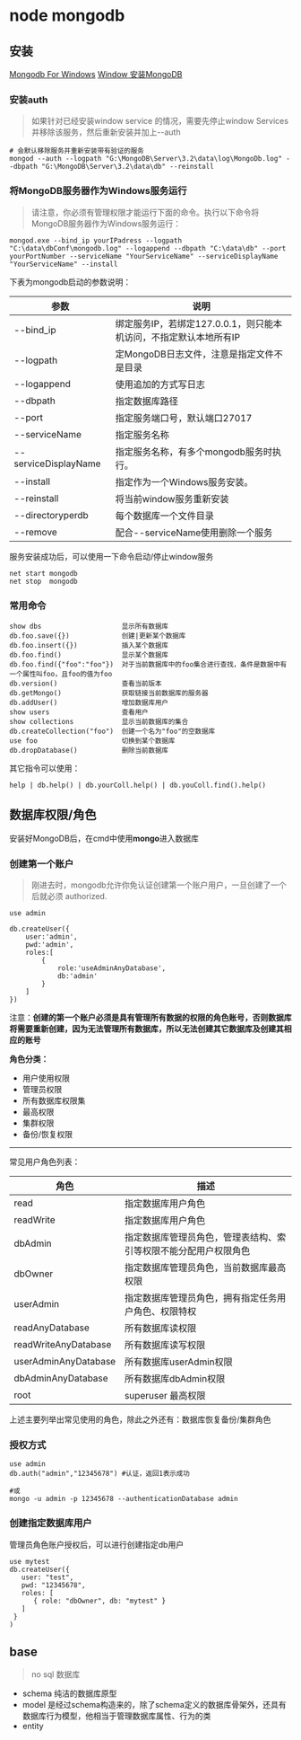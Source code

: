 # node mongodb

## 安装

[Mongodb For Windows](http://www.cnblogs.com/highsea90/p/4195927.html)
[Window 安装MongoDB](http://www.runoob.com/mongodb/mongodb-window-install.html)

### 安装auth

> 如果针对已经安装window service 的情况，需要先停止window Services并移除该服务，然后重新安装并加上--auth


```shell
# 会默认移除服务并重新安装带有验证的服务
mongod --auth --logpath "G:\MongoDB\Server\3.2\data\log\MongoDb.log" --dbpath "G:\MongoDB\Server\3.2\data\db" --reinstall

```

### 将MongoDB服务器作为Windows服务运行

> 请注意，你必须有管理权限才能运行下面的命令。执行以下命令将MongoDB服务器作为Windows服务运行：

```shell
mongod.exe --bind_ip yourIPadress --logpath "C:\data\dbConf\mongodb.log" --logappend --dbpath "C:\data\db" --port yourPortNumber --serviceName "YourServiceName" --serviceDisplayName "YourServiceName" --install
```

下表为mongodb启动的参数说明：

|  参数                 |  说明                              |
|-----------------------|------------------------------------|
|--bind_ip              |绑定服务IP，若绑定127.0.0.1，则只能本机访问，不指定默认本地所有IP  |
|--logpath              |定MongoDB日志文件，注意是指定文件不是目录|
|--logappend            |使用追加的方式写日志|    
|--dbpath               |指定数据库路径|
|--port                 |指定服务端口号，默认端口27017|
|--serviceName          |指定服务名称|
|--serviceDisplayName   |指定服务名称，有多个mongodb服务时执行。|
|--install              |指定作为一个Windows服务安装。|
|--reinstall            |将当前window服务重新安装     |
|--directoryperdb       |每个数据库一个文件目录       |
|--remove               |配合--serviceName使用删除一个服务|

服务安装成功后，可以使用一下命令启动/停止window服务

```shell
net start mongodb
net stop  mongodb
```

### 常用命令
```shell
show dbs                    显示所有数据库
db.foo.save({})             创建|更新某个数据库
db.foo.insert({})           插入某个数据库
db.foo.find()               显示某个数据库
db.foo.find({"foo":"foo"})  对于当前数据库中的foo集合进行查找，条件是数据中有一个属性叫foo，且foo的值为foo
db.version()                查看当前版本
db.getMongo()               获取链接当前数据库的服务器
db.addUser()                增加数据库用户
show users                  查看用户
show collections            显示当前数据库的集合
db.createCollection("foo")  创建一个名为"foo"的空数据库
use foo                     切换到某个数据库
db.dropDatabase()           删除当前数据库

```

其它指令可以使用：

```shell
help | db.help() | db.yourColl.help() | db.youColl.find().help()
```

## 数据库权限/角色

安装好MongoDB后，在cmd中使用**mongo**进入数据库

### 创建第一个账户

> 刚进去时，mongodb允许你免认证创建第一个账户用户，一旦创建了一个后就必须
> authorized.

```shell
use admin 

db.createUser({
    user:'admin',
    pwd:'admin',
    roles:[
        {
            role:'useAdminAnyDatabase',
            db:'admin'
        }
    ]
})

```

注意：**创建的第一个账户必须是具有管理所有数据的权限的角色账号，否则数据库将需要重新创建，因为无法管理所有数据库，所以无法创建其它数据库及创建其相应的账号**

**角色分类：**

+ 用户使用权限
+ 管理员权限
+ 所有数据库权限集
+ 最高权限
+ 集群权限
+ 备份/恢复权限


----------------------------------------------------

常见用户角色列表：

| 角色            | 描述                                     |
|-----------------|------------------------------------------|
|read             | 指定数据库用户角色                          |
|readWrite        | 指定数据库用户角色                          |
|dbAdmin          | 指定数据库管理员角色，管理表结构、索引等权限不能分配用户权限角色  |
|dbOwner          | 指定数据库管理员角色，当前数据库最高权限         |
|userAdmin        | 指定数据库管理员角色，拥有指定任务用户角色、权限特权      |
|readAnyDatabase  | 所有数据库读权限                    
|readWriteAnyDatabase | 所有数据库读写权限                         |
|userAdminAnyDatabase | 所有数据库userAdmin权限
|dbAdminAnyDatabase   | 所有数据库dbAdmin权限
|root                 | superuser 最高权限                         |


上述主要列举出常见使用的角色，除此之外还有：数据库恢复备份/集群角色


### 授权方式

```shell
use admin
db.auth("admin","12345678") #认证，返回1表示成功

#或
mongo -u admin -p 12345678 --authenticationDatabase admin
```

### 创建指定数据库用户

管理员角色账户授权后，可以进行创建指定db用户

```shell
use mytest
db.createUser({
   user: "test",
   pwd: "12345678",
   roles: [
      { role: "dbOwner", db: "mytest" }
   ]
 }
)
```


## base

> no sql 数据库

+ schema 纯洁的数据库原型
+ model  是经过schema构造来的，除了schema定义的数据库骨架外，还具有数据库行为模型，他相当于管理数据库属性、行为的类
+ entity